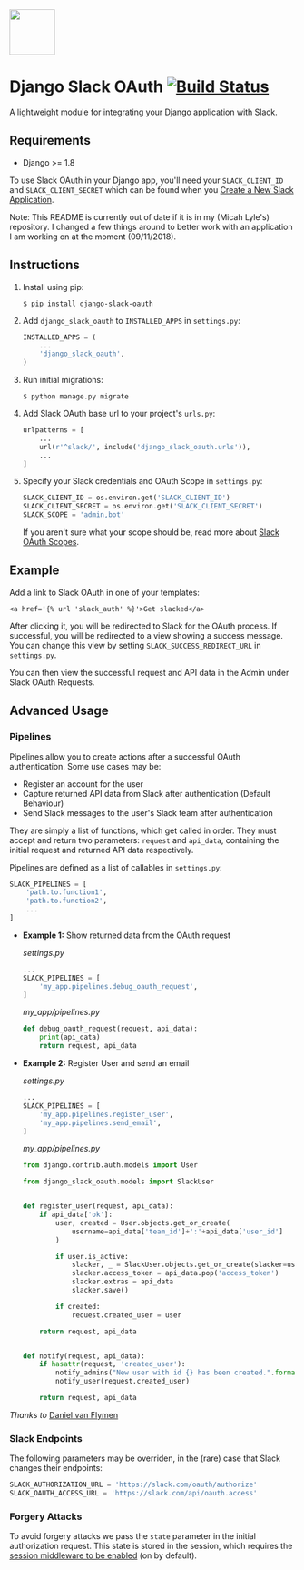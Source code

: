 <img src="http://i.imgur.com/YF8yAJS.png" width="80">

# Django Slack OAuth [![Build Status](https://travis-ci.org/izdi/django-slack-oauth.svg?branch=master)](https://travis-ci.org/izdi/django-slack-oauth)

A lightweight module for integrating your Django application with Slack.

## Requirements

- Django >= 1.8

To use Slack OAuth in your Django app, you'll need your `SLACK_CLIENT_ID` and `SLACK_CLIENT_SECRET` which can be found when you [Create a New Slack Application](https://api.slack.com/applications).

Note: This README is currently out of date if it is in my (Micah Lyle's) repository. I changed
a few things around to better work with an application I am working on at the moment (09/11/2018).


## Instructions

1. Install using pip:

    ```
    $ pip install django-slack-oauth
    ```

2. Add `django_slack_oauth` to `INSTALLED_APPS` in `settings.py`:

    ```python
    INSTALLED_APPS = (
        ...
        'django_slack_oauth',
    )
    ```

3. Run initial migrations:

    ```
    $ python manage.py migrate
    ```

4. Add Slack OAuth base url to your project's `urls.py`:

    ```python
    urlpatterns = [
        ...
        url(r'^slack/', include('django_slack_oauth.urls')),
        ...
    ]
    ```

5. Specify your Slack credentials and OAuth Scope in `settings.py`:

    ```python
    SLACK_CLIENT_ID = os.environ.get('SLACK_CLIENT_ID')
    SLACK_CLIENT_SECRET = os.environ.get('SLACK_CLIENT_SECRET')
    SLACK_SCOPE = 'admin,bot'
    ```
    If you aren't sure what your scope should be, read more about [Slack OAuth Scopes](https://api.slack.com/docs/oauth-scopes).

## Example

Add a link to Slack OAuth in one of your templates:

```
<a href='{% url 'slack_auth' %}'>Get slacked</a>
```

After clicking it, you will be redirected to Slack for the OAuth process. If successful, you will be redirected to a view showing a success message. You can change this view by setting `SLACK_SUCCESS_REDIRECT_URL` in `settings.py`.

You can then view the successful request and API data in the Admin under Slack OAuth Requests.


## Advanced Usage

### Pipelines

Pipelines allow you to create actions after a successful OAuth authentication. Some use cases may be:

- Register an account for the user
- Capture returned API data from Slack after authentication (Default Behaviour)
- Send Slack messages to the user's Slack team after authentication

They are simply a list of functions, which get called in order. They must accept and return two parameters: `request` and `api_data`, containing the initial request and returned API data respectively.

Pipelines are defined as a list of callables in `settings.py`:

```python
SLACK_PIPELINES = [
    'path.to.function1',
    'path.to.function2',
    ...
]
```


- **Example 1:** Show returned data from the OAuth request

    *settings.py*

    ```python
    ...
    SLACK_PIPELINES = [
        'my_app.pipelines.debug_oauth_request',
    ]
    ```

    *my_app/pipelines.py*

    ```python
    def debug_oauth_request(request, api_data):
        print(api_data)
        return request, api_data
    ```

- **Example 2:** Register User and send an email

    *settings.py*

    ```python
    ...
    SLACK_PIPELINES = [
        'my_app.pipelines.register_user',
        'my_app.pipelines.send_email',
    ]
    ```

    *my_app/pipelines.py*

    ```python
    from django.contrib.auth.models import User

    from django_slack_oauth.models import SlackUser


    def register_user(request, api_data):
        if api_data['ok']:
            user, created = User.objects.get_or_create(
                username=api_data['team_id']+':'+api_data['user_id']
            )

            if user.is_active:
                slacker, _ = SlackUser.objects.get_or_create(slacker=user)
                slacker.access_token = api_data.pop('access_token')
                slacker.extras = api_data
                slacker.save()

            if created:
                request.created_user = user

        return request, api_data


    def notify(request, api_data):
        if hasattr(request, 'created_user'):
            notify_admins("New user with id {} has been created.".format(request.created_user))
            notify_user(request.created_user)

        return request, api_data
    ```

_Thanks to_ [Daniel van Flymen](https://github.com/dvf)

### Slack Endpoints

The following parameters may be overriden, in the (rare) case that Slack changes their endpoints:

```python
SLACK_AUTHORIZATION_URL = 'https://slack.com/oauth/authorize'
SLACK_OAUTH_ACCESS_URL = 'https://slack.com/api/oauth.access'
```

### Forgery Attacks

To avoid forgery attacks we pass the `state` parameter in the initial authorization request. This state is stored in the session, which requires the [session middleware to be enabled](https://docs.djangoproject.com/en/2.1/topics/http/sessions/#enabling-sessions) (on by default).
